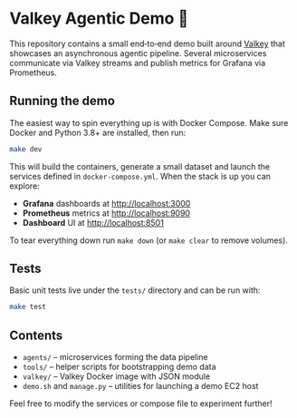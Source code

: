 # Valkey Agentic Demo 🚀

This repository contains a small end‑to‑end demo built around [Valkey](https://valkey.io) that showcases an asynchronous agentic pipeline.  Several microservices communicate via Valkey streams and publish metrics for Grafana via Prometheus.

## Running the demo

The easiest way to spin everything up is with Docker Compose.  Make sure Docker and Python 3.8+ are installed, then run:

```bash
make dev
```

This will build the containers, generate a small dataset and launch the services defined in `docker-compose.yml`.  When the stack is up you can explore:

* **Grafana** dashboards at <http://localhost:3000>
* **Prometheus** metrics at <http://localhost:9090>
* **Dashboard** UI at <http://localhost:8501>

To tear everything down run `make down` (or `make clear` to remove volumes).

## Tests

Basic unit tests live under the `tests/` directory and can be run with:

```bash
make test
```

## Contents

* `agents/` – microservices forming the data pipeline
* `tools/`  – helper scripts for bootstrapping demo data
* `valkey/` – Valkey Docker image with JSON module
* `demo.sh` and `manage.py` – utilities for launching a demo EC2 host

Feel free to modify the services or compose file to experiment further!
